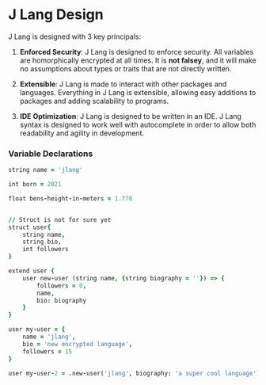# J Lang Design

J Lang is designed with 3 key principals:

1. **Enforced Security**: J Lang is designed to enforce security. All variables are homorphically encrypted at all times. It is **not falsey**, and it will make no assumptions about types or traits that are not directly written.

2. **Extensible**: J Lang is made to interact with other packages and languages. Everything in J Lang is extensible, allowing easy additions to packages and adding scalability to programs.

3. **IDE Optimization**: J Lang is designed to be written in an IDE. J Lang syntax is designed to work well with autocomplete in order to allow both readability and agility in development.


### Variable Declarations

```j
string name = 'jlang'

int born = 2021

float bens-height-in-meters = 1.778


// Struct is not for sure yet
struct user{
    string name,
    string bio,
    int followers
}

extend user {
    user new-user (string name, {string biography = ''}) => {
        followers = 0,
        name,
        bio: biography
    }
}

user my-user = {
    name = 'jlang',
    bio = 'new encrypted language',
    followers = 15
}

user my-user-2 = .new-user('jlang', biography: 'a super cool language')
```

